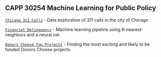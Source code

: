 ## CAPP 30254 Machine Learning for Public Policy

[`Chicago 311 Calls`](https://github.com/natashamathur/MachineLearning2018/blob/master/Homework%201/311%20Data%20Exploration.ipynb) - Data exploration of 311 calls in the city of Chicago

[`Financial Delinquency`](https://github.com/natashamathur/MachineLearning2018/blob/master/Homework%202/Financial_Distress_Analysis.ipynb) - Machine learning pipeline using K-nearest-neighbors and a neural net

[`Donors Choose Top Projects`](https://github.com/natashamathur/MachineLearning2018/tree/master/Homework3) - Finding the most exciting and likely to be funded Donors Choose projects
